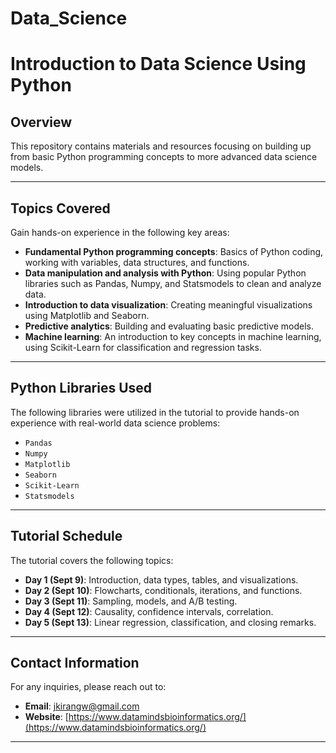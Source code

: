 # Data_Science
# Introduction to Data Science Using Python

## Overview

This repository contains materials and resources focusing on building up from basic Python programming concepts to more advanced data science models.

---

## Topics Covered

Gain hands-on experience in the following key areas:

- **Fundamental Python programming concepts**: Basics of Python coding, working with variables, data structures, and functions.
- **Data manipulation and analysis with Python**: Using popular Python libraries such as Pandas, Numpy, and Statsmodels to clean and analyze data.
- **Introduction to data visualization**: Creating meaningful visualizations using Matplotlib and Seaborn.
- **Predictive analytics**: Building and evaluating basic predictive models.
- **Machine learning**: An introduction to key concepts in machine learning, using Scikit-Learn for classification and regression tasks.

---

## Python Libraries Used

The following libraries were utilized in the tutorial to provide hands-on experience with real-world data science problems:

- `Pandas`
- `Numpy`
- `Matplotlib`
- `Seaborn`
- `Scikit-Learn`
- `Statsmodels`

---

## Tutorial Schedule

The tutorial covers the following topics:

- **Day 1 (Sept 9)**: Introduction, data types, tables, and visualizations.
- **Day 2 (Sept 10)**: Flowcharts, conditionals, iterations, and functions.
- **Day 3 (Sept 11)**: Sampling, models, and A/B testing.
- **Day 4 (Sept 12)**: Causality, confidence intervals, correlation.
- **Day 5 (Sept 13)**: Linear regression, classification, and closing remarks.
---

## Contact Information

For any inquiries, please reach out to:

- **Email**: jkirangw@gmail.com
- **Website**: [https://www.datamindsbioinformatics.org/](https://www.datamindsbioinformatics.org/)

---
